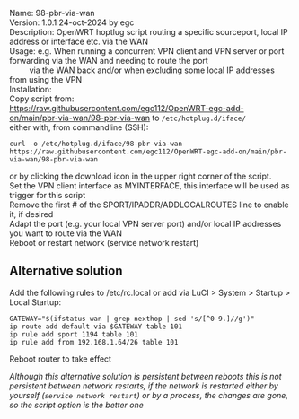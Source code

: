 Name: 98-pbr-via-wan  
Version: 1.0.1 24-oct-2024 by egc  
Description: OpenWRT hoptlug script routing a specific sourceport, local IP address or interface etc. via the WAN  
Usage: e.g. When running a concurrent VPN client and VPN server or port forwarding via the WAN and needing to route the port  
&nbsp;&nbsp;&nbsp;&nbsp;&nbsp;&nbsp;&nbsp;&nbsp;&nbsp;via the WAN back and/or when excluding some local IP addresses from using the VPN  
Installation:  
Copy script from:   
 https://raw.githubusercontent.com/egc112/OpenWRT-egc-add-on/main/pbr-via-wan/98-pbr-via-wan to `/etc/hotplug.d/iface/`  
either with, from commandline (SSH):  
```
curl -o /etc/hotplug.d/iface/98-pbr-via-wan https://raw.githubusercontent.com/egc112/OpenWRT-egc-add-on/main/pbr-via-wan/98-pbr-via-wan
```
or by clicking the download icon in the upper right corner of the script.  
Set the VPN client interface as MYINTERFACE, this interface will be used as trigger for this script  
Remove the first # of the SPORT/IPADDR/ADDLOCALROUTES line to enable it, if desired  
Adapt the port (e.g. your local VPN server port) and/or local IP addresses you want to route via the WAN  
Reboot or restart network (service network restart)  

## Alternative solution
Add the following rules to /etc/rc.local or add via LuCI > System > Startup > Local Startup:
```
GATEWAY="$(ifstatus wan | grep nexthop | sed 's/[^0-9.]//g')"  
ip route add default via $GATEWAY table 101  
ip rule add sport 1194 table 101
ip rule add from 192.168.1.64/26 table 101
```
Reboot router to take effect

*Although this alternative solution is persistent between reboots this is not persistent between network restarts, if the network is restarted either by yourself (`service network restart`) or by a process, the changes are gone, so the script option is the better one*  
